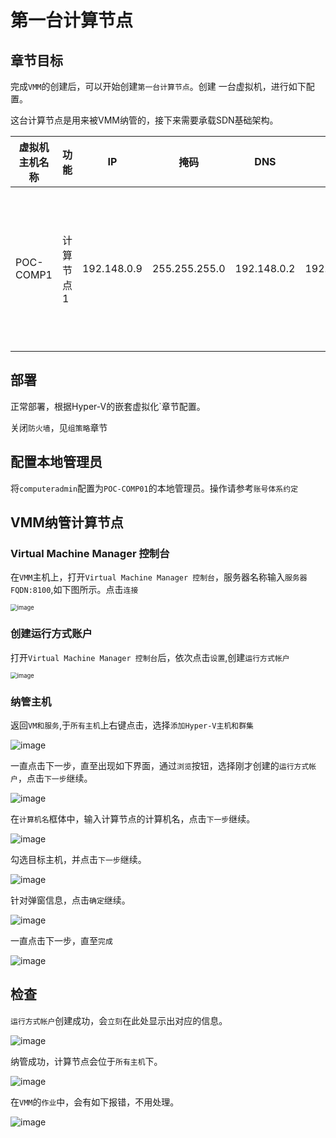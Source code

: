 # 第一台计算节点



## 章节目标

完成`VMM`的创建后，可以开始创建`第一台计算节点`。创建 一台虚拟机，进行如下配置。

这台计算节点是用来被VMM纳管的，接下来需要承载SDN基础架构。



| 虚拟机主机名称 | 功能      | IP          | 掩码          | DNS         | 网关        | CPU  | 内存 | 硬盘                                      |
| -------------- | --------- | ----------- | ------------- | ----------- | ----------- | ---- | ---- | ----------------------------------------- |
| POC-COMP1      | 计算节点1 | 192.148.0.9 | 255.255.255.0 | 192.148.0.2 | 192.148.0.1 | 8    | 20G  | 需要嵌套放置6-9台虚拟机，至少分配200G磁盘 |

## 部署

正常部署，根据Hyper-V的嵌套虚拟化`章节配置。

关闭`防火墙`，见`组策略`章节

## 配置本地管理员

将`computeradmin`配置为`POC-COMP01`的本地管理员。操作请参考`账号体系约定`

## VMM纳管计算节点

### Virtual Machine Manager 控制台

在`VMM`主机上，打开`Virtual Machine Manager 控制台`，服务器名称输入`服务器FQDN:8100`,如下图所示。点击`连接`

<img src=".gitbook/assets/20210707135042.png" alt="image" style="zoom: 67%;" />

### 创建运行方式账户

打开`Virtual Machine Manager 控制台`后，依次点击`设置`,创建`运行方式帐户`

<img src=".gitbook/assets/20210707135532.png" alt="image" style="zoom: 67%;" />



### 纳管主机

返回`VM和服务`,于`所有主机`上右键点击，选择`添加Hyper-V主机和群集`

![image](.gitbook/assets/20210707140148.png)

一直点击下一步，直至出现如下界面，通过`浏览`按钮，选择刚才创建的`运行方式帐户`，点击`下一步`继续。

![image](.gitbook/assets/20210707140344.png)

在`计算机名`框体中，输入计算节点的计算机名，点击`下一步`继续。

![image](.gitbook/assets/20210707140512.png)

勾选目标主机，并点击`下一步`继续。

![image](.gitbook/assets/20210707140735.png)

针对弹窗信息，点击`确定`继续。

![image](.gitbook/assets/20210707140826.png)

一直点击下一步，直至`完成`

![image](.gitbook/assets/20210707140908.png)

## 检查

`运行方式帐户`创建成功，会`立刻`在此处显示出对应的信息。

![image](.gitbook/assets/20210707135949.png)

纳管成功，计算节点会位于`所有主机`下。

![image](.gitbook/assets/20210707141459.png)

在`VMM`的`作业`中，会有如下报错，不用处理。

![image](.gitbook/assets/20210707142124.png)

